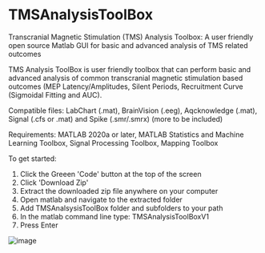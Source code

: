# TMSAnalysisToolBox
Transcranial Magnetic Stimulation (TMS) Analysis Toolbox: A user friendly open source Matlab GUI for basic and advanced analysis of TMS related outcomes

TMS Analysis ToolBox is user friendly toolbox that can perform basic and advanced analysis of common transcranial magnetic stimulation based outcomes (MEP Latency/Amplitudes, Silent Periods, Recruitment Curve (Sigmoidal Fitting and AUC). 

Compatible files: LabChart (.mat), BrainVision (.eeg), Aqcknowledge (.mat), Signal (.cfs or .mat) and Spike (.smr/.smrx) (more to be included)

Requirements: MATLAB 2020a or later, MATLAB Statistics and Machine Learning Toolbox, Signal Processing Toolbox, Mapping Toolbox

To get started:

1) Click the Greeen 'Code' button at the top of the screen
2) Click 'Download Zip'
3) Extract the downloaded zip file anywhere on your computer
4) Open matlab and navigate to the extracted folder
5) Add TMSAnalsysisToolBox folder and subfolders to your path
6) In the matlab command line type: TMSAnalysisToolBoxV1 
7) Press Enter


![image](https://user-images.githubusercontent.com/53790023/125673566-10082301-5e4d-4177-8437-4a208d988a63.png)
